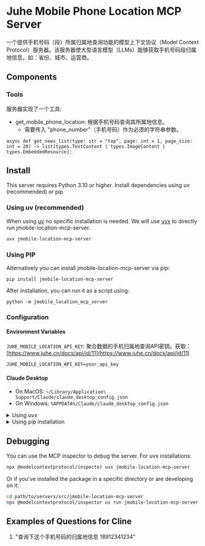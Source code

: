 # Juhe Mobile Phone Location MCP Server

一个提供手机号码（段）所属归属地查询功能的模型上下文协议（Model Context Protocol）服务器。该服务器使大型语言模型（LLMs）能够获取手机号码段归属地信息，如：省份、城市、运营商。


## Components

### Tools

服务器实现了一个工具:

- get_mobile_phone_location: 根据手机号码查询其所属地信息。
  - 需要传入 "phone_number"（手机号码）作为必须的字符串参数。
```
async def get_news_list(type: str = "top", page: int = 1, page_size: int = 20) -> list[types.TextContent | types.ImageContent | types.EmbeddedResource]:
```


## Install
This server requires Python 3.10 or higher. Install dependencies using uv (recommended) or pip

### Using uv (recommended)
When using [uv](https://docs.astral.sh/uv/) no specific installation is needed. We will use [uvx](https://docs.astral.sh/uv/guides/tools/) to directly run jmobile-location-mcp-server.

```bash
uvx jmobile-location-mcp-server
```

### Using PIP
Alternatively you can install jmobile-location-mcp-server via pip:
```
pip install jmobile-location-mcp-server
```
After installation, you can run it as a script using:
```
python -m jmobile_location_mcp_server
```

### Configuration

#### Environment Variables
`JUHE_MOBILE_LOCATION_API_KEY`: 聚合数据的手机归属地查询API密钥。获取：[https://www.juhe.cn/docs/api/id/11](https://www.juhe.cn/docs/api/id/11)
```
JUHE_MOBILE_LOCATION_API_KEY=your_api_key
```

#### Claude Desktop

- On MacOS: `~/Library/Application\ Support/Claude/claude_desktop_config.json`
- On Windows: `%APPDATA%/Claude/claude_desktop_config.json`

<details>
  <summary>Using uvx</summary>

  ```
  "mcpServers": {
    "jmobile-location-mcp-server": {
      "command": "uvx",
      "args": [
        "jmobile-location-mcp-server"
      ],
      "env": {
        "JUHE_MOBILE_LOCATION_API_KEY": "your_api_key"
      }
    }
  }
  ```
</details>

<details>
  <summary>Using pip installation</summary>

  ```
  "mcpServers": {
    "jmobile-location-mcp-server": {
      "command": "python",
      "args": [
        "-m",
        "jmobile_location_mcp_server"
      ],
      "env": {
        "JUHE_MOBILE_LOCATION_API_KEY": "your_api_key"
      }
    }
  }
  ```
</details>

## Debugging
You can use the MCP inspector to debug the server. For uvx installations:

```bash
npx @modelcontextprotocol/inspector uvx jmobile-location-mcp-server 
```

Or if you've installed the package in a specific directory or are developing on it:

```bash
cd path/to/servers/src/jmobile-location-mcp-server
npx @modelcontextprotocol/inspector uv run jmobile-location-mcp-server
```

## Examples of Questions for Cline
1. "查询下这个手机号码的归属地信息 18912341234"